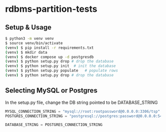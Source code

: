 # rdbms-partition-tests

## Setup & Usage

```bash
$ python3 -m venv venv
$ source venv/bin/activate
(venv) $ pip install -r requirements.txt
(venv) $ mkdir data
(venv) $ docker compose up -d postgresdb
(venv) $ python setup.py drop # drop the database
(venv) $ python setup.py init  # init the database
(venv) $ python setup.py populate   # populate rows
(venv) $ python setup.py drop # drop the database
```

## Selecting MySQL or Postgres

In the setup.py file, change the DB string pointed to be DATABASE_STRING
```python
MYSQL_CONNECTION_STRING = "mysql://root:rootpassword@0.0.0.0:3306/tsp"
POSTGRES_CONNECTION_STRING = "postgresql://postgres:password@0.0.0.0:5432/tsp"

DATABASE_STRING = POSTGRES_CONNECTION_STRING
```